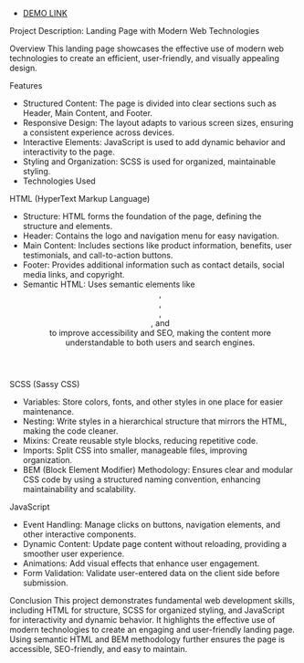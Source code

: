 - [DEMO LINK](https://Ihor-Prodan.github.io/landingPage-Vr/)

Project Description: Landing Page with Modern Web Technologies

Overview
  This landing page showcases the effective use of modern web technologies to create an efficient, user-friendly, and visually appealing design.

Features
  - Structured Content: The page is divided into clear sections such as Header, Main Content, and Footer.
  - Responsive Design: The layout adapts to various screen sizes, ensuring a consistent experience across devices.
  - Interactive Elements: JavaScript is used to add dynamic behavior and interactivity to the page.
  - Styling and Organization: SCSS is used for organized, maintainable styling.
  - Technologies Used

HTML (HyperText Markup Language)
  - Structure: HTML forms the foundation of the page, defining the structure and elements.
  - Header: Contains the logo and navigation menu for easy navigation.
  - Main Content: Includes sections like product information, benefits, user testimonials, and call-to-action buttons.
  - Footer: Provides additional information such as contact details, social media links, and copyright.
  - Semantic HTML: Uses semantic elements like <header>, <main>, <section>, <footer>, and <nav> to improve accessibility and SEO, making the content more understandable to both users and search engines.
    
SCSS (Sassy CSS)
  - Variables: Store colors, fonts, and other styles in one place for easier maintenance.
  - Nesting: Write styles in a hierarchical structure that mirrors the HTML, making the code cleaner.
  - Mixins: Create reusable style blocks, reducing repetitive code.
  - Imports: Split CSS into smaller, manageable files, improving organization.
  - BEM (Block Element Modifier) Methodology: Ensures clear and modular CSS code by using a structured naming convention, enhancing maintainability and scalability.

JavaScript
  - Event Handling: Manage clicks on buttons, navigation elements, and other interactive components.
  - Dynamic Content: Update page content without reloading, providing a smoother user experience.
  - Animations: Add visual effects that enhance user engagement.
  - Form Validation: Validate user-entered data on the client side before submission.
  
Conclusion
    This project demonstrates fundamental web development skills, including HTML for structure, SCSS for organized styling, and JavaScript for interactivity and dynamic behavior. It highlights the effective use of modern technologies to create an engaging and user-friendly landing page. Using semantic HTML and BEM methodology further ensures the page is accessible, SEO-friendly, and easy to maintain.
